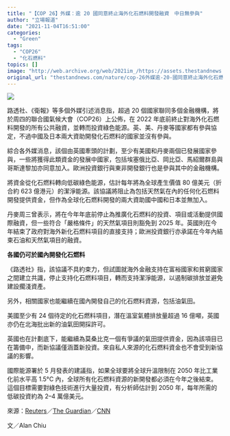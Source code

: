 ```yaml
---
title: "【COP 26】外媒：逾 20 國同意終止海外化石燃料開發融資　中日無參與"
author: "立場報道"
date: "2021-11-04T16:51:00"
categories:
  - "Green"
tags:
  - "COP26"
  - "化石燃料"
topics: []
image: "http://web.archive.org/web/2021im_/https://assets.thestandnews.com/media/photos/20211104-16.png"
original_url: "thestandnews.com/nature/cop-26外媒逾-20-國同意終止海外化石燃料開發融資-中日無參與"
---
```

![](http://web.archive.org/web/2021im_/https://assets.thestandnews.com/media/photos/20211104-16.png)

路透社、《衛報》等多個外媒引述消息指，超過 20 個國家聯同多個金融機構，將於周四的聯合國氣候大會（COP26）上公佈，在 2022 年底前終止對海外化石燃料開發的所有公共融資，並轉而投資綠色能源。英、美、丹麥等國家都有參與協定，不過中國及日本兩大資助開發化石燃料的國家並沒有參與。

綜合各外媒消息，該個由英國牽頭的計劃，至少有美國和丹麥兩個已發展國家參與，一些將獲得此類資金的發展中國家，包括埃塞俄比亞、岡比亞、馬紹爾群島與哥斯達黎加亦同意加入。歐洲投資銀行與東非開發銀行也是參與其中的金融機構。

將資金從化石燃料轉向低碳綠色能源，估計每年將為全球產生價值 80 億美元（折合約 623 億港元）的潔淨能源。該協議將阻止為包括天然氣在內的任何化石燃料開發提供資金，但作為全球化石燃料開發的兩大資助國中國和日本並無加入。

丹麥周三曾表示，將在今年年底前停止為推廣化石燃料的投資、項目或活動提供國際融資，但一些符合「嚴格條件」的天然氣項目則豁免到 2025 年。英國則在今年結束了政府對海外新化石燃料項目的直接支持；歐洲投資銀行亦承諾在今年內結束石油和天然氣項目的融資。

**各國仍可於國內開發化石燃料**

《路透社》指，該協議不具約束力，但試圖就海外金融支持在富裕國家和貧窮國家之間建立共識，停止支持化石燃料項目，轉而支持潔淨能源，以遏制碳排放並避免建設擱淺資產。

另外，相關國家也能繼續在國內開發自己的化石燃料資源，包括油氣田。

美國至少有 24 個待定的化石燃料項目，潛在溫室氣體排放量超過 16 億噸，英國亦仍在北海批出新的油氣田開採許可。

英國也在計劃底下，能繼續為莫桑比克一個有爭議的氣田提供資金，因為該項目已在籌備中，而新協議僅涵蓋新投資。來自私人來源的化石燃料資金也不會受到新協議的影響。

國際能源署於 5 月發表的建議指，如果全球要將全球升溫限制在 2050 年比工業化前水平高 1.5°C 內，全球所有化石燃料資源的新開發都必須在今年之後結束。這個目標需要對綠色技術進行大量投資，有分析師估計到 2050 年，每年所需的低碳投資約為 2–4 萬億美元。

來源：[Reuters](http://web.archive.org/web/20211107130010/https://www.reuters.com/business/cop/19-countries-plan-cop26-deal-end-financing-fossil-fuels-abroad-sources-2021-11-03/)／[The Guardian](http://web.archive.org/web/20211107130010/https://www.theguardian.com/environment/2021/nov/03/twenty-countries-pledge-end-to-finance-for-overseas-fossil-fuel-projects)／[CNN](http://web.archive.org/web/20211107130010/https://edition.cnn.com/2021/11/03/world/countries-agree-to-end-fossil-fuel-financing-abroad-cop26-climate/index.html)

文／Alan Chiu